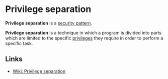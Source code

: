 # Privilege separation
**Privilege separation** is a [security pattern](security-pattern.md).

**Privilege separation** is a technique in which a program is divided into parts 
which are limited to the specific [privileges](privilege.md) they require in order to perform a specific task.

## Links
- [Wiki: Privilege separation](https://en.wikipedia.org/wiki/Privilege_separation)
